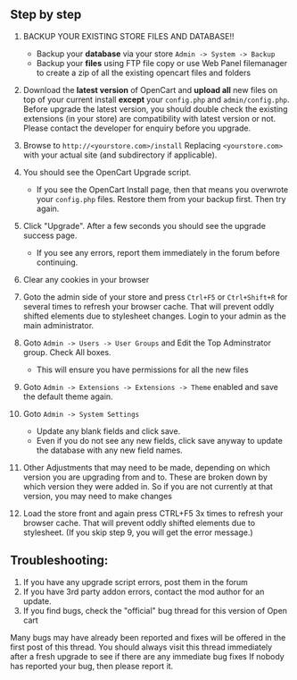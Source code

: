 ## Step by step

1. BACKUP YOUR EXISTING STORE FILES AND DATABASE!!
    * Backup your __database__ via your store
    `Admin -> System -> Backup`
    * Backup your __files__ using FTP file copy or use Web Panel filemanager to create a zip of all the existing opencart files and folders
2. Download the __latest version__ of OpenCart and __upload all__ new files on top of your current install __except__ your `config.php` and `admin/config.php`.
    Before upgrade the latest version, you should double check the existing extensions (in your store) are compatibility with latest version or not. Please contact the developer for enquiry before you upgrade.
 
3. Browse to `http://<yourstore.com>/install` Replacing `<yourstore.com>` with your actual site (and subdirectory if applicable).

4. You should see the OpenCart Upgrade script.
    * If you see the OpenCart Install page, then that means you overwrote your `config.php` files. Restore them from your backup first. Then try again.

5. Click "Upgrade". After a few seconds you should see the upgrade success page.
    * If you see any errors, report them immediately in the forum before continuing.

6. Clear any cookies in your browser

7. Goto the admin side of your store and press `Ctrl+F5` or `Ctrl+Shift+R` for several times to refresh your browser cache. That will prevent oddly shifted elements due to stylesheet changes. Login to your admin as the main administrator.

8. Goto `Admin -> Users -> User Groups` and Edit the Top Adminstrator group. Check All boxes.
    * This will ensure you have permissions for all the new files

9. Goto `Admin -> Extensions -> Extensions -> Theme` enabled and save the default theme again.

10. Goto `Admin -> System Settings`
    * Update any blank fields and click save. 
    * Even if you do not see any new fields, click save anyway to update the database with any new field names.

11. Other Adjustments that may need to be made, depending on which version you are upgrading from and to. These are broken down by which version they were added in. So if you are not currently at that version, you may need to make changes

12. Load the store front and again press CTRL+F5 3x times to refresh your browser cache. That will prevent oddly shifted elements due to stylesheet. (If you skip step 9, you will get the error message.)

## Troubleshooting:

1. If you have any upgrade script errors, post them in the forum
2. If you have 3rd party addon errors, contact the mod author for an update.
3. If you find bugs, check the "official" bug thread for this version of Open cart


Many bugs may have already been reported and fixes will be offered in the first post of this thread.
You should always visit this thread immediately after a fresh upgrade to see if there are any immediate bug fixes
If nobody has reported your bug, then please report it.